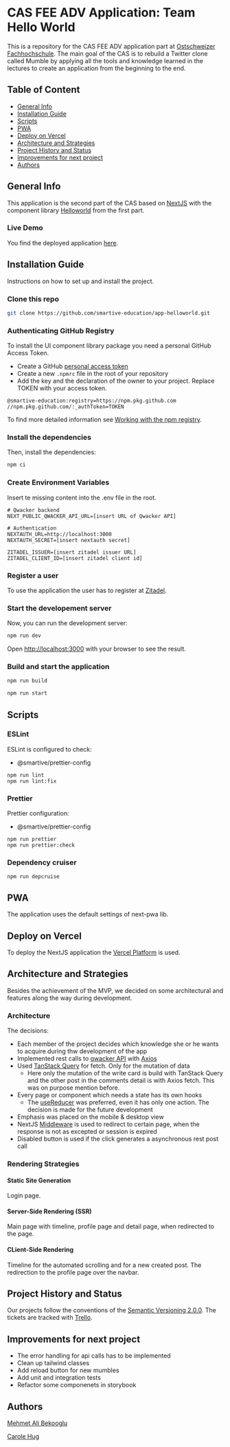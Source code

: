 # CAS FEE ADV Application: Team Hello World

This is a repository for the CAS FEE ADV application part at [Ostschweizer Fachhochschule](https://www.ost.ch/de/weiterbildung/weiterbildungsangebot/informatik/software-engineering-testing/cas-frontend-engineering-advanced).
The main goal of the CAS is to rebuild a Twitter clone called Mumble by applying all the tools and knowledge learned in the lectures to create
an application from the beginning to the end.

## Table of Content

- [General Info](#general-info)
- [Installation Guide](#installation-guide)
- [Scripts](#scripts)
- [PWA](#pwa)
- [Deploy on Vercel](#deploy-on-vercel)
- [Architecture and Strategies](#architecture-and-strategies)
- [Project History and Status](#project-history-and-status)
- [Improvements for next project](#improvements-for-next-project)
- [Authors](#authors)

## General Info

This application is the second part of the CAS based on [NextJS](https://nextjs.org/) with the component library [Helloworld](https://smartive-education.github.io/design-system-component-library-helloworld/?path=/story/design-tokens-branding-app-icon--page) from the first part.

### Live Demo

You find the deployed application [here](https://app-helloworld-1.vercel.app/).

## Installation Guide

Instructions on how to set up and install the project.

### Clone this repo
```bash
git clone https://github.com/smartive-education/app-helloworld.git
```

### Authenticating GitHub Registry

To install the UI component library package you need a personal GitHub Access Token.

- Create a GitHub [personal access token](https://docs.github.com/en/authentication/keeping-your-account-and-data-secure/creating-a-personal-access-token)
- Create a new `.npmrc` file in the root of your repository
- Add the key and the declaration of the owner to your project. Replace TOKEN with your access token.

```console
@smartive-education:registry=https://npm.pkg.github.com
//npm.pkg.github.com/:_authToken=TOKEN
```

To find more detailed information see [Working with the npm registry](https://docs.github.com/en/packages/working-with-a-github-packages-registry/working-with-the-npm-registry).

### Install the dependencies
Then, install the dependencies:
```bash
npm ci
```

### Create Environment Variables
Insert te missing content into the .env file in the root.
```console
# Qwacker backend
NEXT_PUBLIC_QWACKER_API_URL=[insert URL of Qwacker API]

# Authentication
NEXTAUTH_URL=http://localhost:3000
NEXTAUTH_SECRET=[insert nextauth secret]

ZITADEL_ISSUER=[insert zitadel issuer URL]
ZITADEL_CLIENT_ID=[insert zitadel client id]
```

### Register a user

To use the application the user has to register at [Zitadel](https://zitadel.cloud/).

### Start the developement server
Now, you can run the development server:
```bash
npm run dev
```

Open [http://localhost:3000](http://localhost:3000) with your browser to see the result.

### Build and start the application

```bash
npm run build

npm run start
```
## Scripts

### ESLint

ESLint is configured to check:
- @smartive/prettier-config

```console
npm run lint
npm run lint:fix
```

### Prettier

Prettier configuration:

- @smartive/prettier-config

```console
npm run prettier
npm run prettier:check
```

### Dependency cruiser

```console
npm run depcruise
```

## PWA

The application uses the default settings of next-pwa lib.

## Deploy on Vercel

To deploy the NextJS application the [Vercel Platform](https://vercel.com/new?filter=next.js) is used.

## Architecture and Strategies

Besides the achievement of the MVP, we decided on some architectural and features along the way during development.

### Architecture

The decisions:
- Each member of the project decides which knowledge she or he wants to acquire during thw development of the app
- Implemented rest calls to [qwacker API](https://qwacker-api-http-prod-4cxdci3drq-oa.a.run.app/rest/#/) with [Axios](https://axios-http.com/)
- Used [TanStack Query](https://tanstack.com/query/latest) for fetch. Only for the mutation of data
  - Here only the mutation of the write card is build with TanStack Query and the other post in the comments detail is with Axios fetch. This was on purpose mention before.
- Every page or component which needs a state has its own hooks
  - The [useReducer](https://react.dev/reference/react/useReducer) was preferred, even it has only one action. The decision is made for the future development
- Emphasis was placed on the mobile & desktop view
- NextJS [Middleware](https://nextjs.org/docs/advanced-features/middleware) is used to redirect to certain page, when the response is not as excepted or session is expired
- Disabled button is used if the click generates a asynchronous rest post call

### Rendering Strategies

#### Static Site Generation

Login page.

#### Server-Side Rendering (SSR)

Main page with timeline, profile page and detail page, when redirected to the page.

#### CLient-Side Rendering

Timeline for the automated scrolling and for a new created post. The redirection to the profile page over the navbar.

## Project History and Status

Our projects follow the conventions of the [Semantic Versioning 2.0.0](https://semver.org/). The tickets are tracked with [Trello](https://trello.com/b/f3ETlXfM/app).

## Improvements for next project

- The error handling for api calls has to be implemented
- Clean up tailwind classes
- Add reload button for new mumbles
- Add unit and integration tests
- Refactor some componenets in storybook

## Authors

[Mehmet Ali Bekooglu](https://github.com/malib)

[Carole Hug](https://github.com/CaroleHug)
